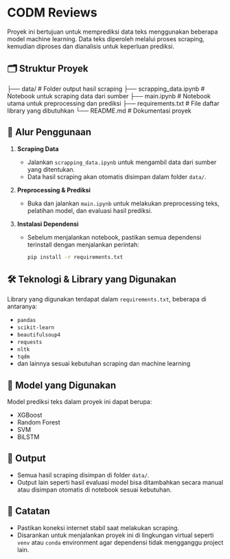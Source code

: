 # CODM Reviews 

Proyek ini bertujuan untuk memprediksi data teks menggunakan beberapa model machine learning. Data teks diperoleh melalui proses scraping, kemudian diproses dan dianalisis untuk keperluan prediksi.


## 🗂️ Struktur Proyek


├── data/                 # Folder output hasil scraping
├── scrapping_data.ipynb  # Notebook untuk scraping data dari sumber
├── main.ipynb            # Notebook utama untuk preprocessing dan prediksi
├── requirements.txt      # File daftar library yang dibutuhkan
└── README.md             # Dokumentasi proyek

## 📌 Alur Penggunaan

1. **Scraping Data**
   - Jalankan `scrapping_data.ipynb` untuk mengambil data dari sumber yang ditentukan.
   - Data hasil scraping akan otomatis disimpan dalam folder `data/`.

2. **Preprocessing & Prediksi**
   - Buka dan jalankan `main.ipynb` untuk melakukan preprocessing teks, pelatihan model, dan evaluasi hasil prediksi.

3. **Instalasi Dependensi**
   - Sebelum menjalankan notebook, pastikan semua dependensi terinstall dengan menjalankan perintah:
     ```bash
     pip install -r requirements.txt
     ```

## 🛠️ Teknologi & Library yang Digunakan

Library yang digunakan terdapat dalam `requirements.txt`, beberapa di antaranya:
- `pandas`
- `scikit-learn`
- `beautifulsoup4`
- `requests`
- `nltk`
- `tqdm`
- dan lainnya sesuai kebutuhan scraping dan machine learning

## 🧠 Model yang Digunakan

Model prediksi teks dalam proyek ini dapat berupa:
- XGBoost
- Random Forest
- SVM
- BiLSTM

## 📁 Output

- Semua hasil scraping disimpan di folder `data/`.
- Output lain seperti hasil evaluasi model bisa ditambahkan secara manual atau disimpan otomatis di notebook sesuai kebutuhan.

## 📌 Catatan

- Pastikan koneksi internet stabil saat melakukan scraping.
- Disarankan untuk menjalankan proyek ini di lingkungan virtual seperti `venv` atau `conda` environment agar dependensi tidak mengganggu project lain.
